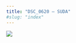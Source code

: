 ```yaml
---
title: "DSC_0620 – SUDA"
#slug: "index"
---
```


[![](/wp-content/2015/05/DSC_0620-300x201.jpg)](/wp-content/2015/05/DSC_0620.jpg)